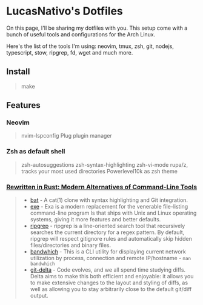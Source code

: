 # LucasNativo's Dotfiles

On this page, I'll be sharing my dotfiles with you.
This setup come with a bunch of useful tools and configurations for the Arch Linux.

Here's the list of the tools I'm using: neovim, tmux, zsh, git, nodejs, typescript, stow, ripgrep, fd, wget and much more.

## Install
   > make

## Features

### Neovim
   > nvim-lspconfig
   > Plug plugin manager

### Zsh as default shell
   > zsh-autosuggestions
   > zsh-syntax-highlighting
   > zsh-vi-mode
   > rupa/z, tracks your most used directories
   > Powerlevel10k as zsh theme

### [Rewritten in Rust: Modern Alternatives of Command-Line Tools](https://zaiste.net/posts/shell-commands-rust/)

> - [bat](https://github.com/sharkdp/bat) - A cat(1) clone with syntax highlighting and Git integration.
> - [exe](https://github.com/ogham/exa) - Exa is a modern replacement for the venerable file-listing command-line program ls that ships with Unix and Linux operating systems, giving it more features and better defaults.
> - [ripgrep](https://github.com/BurntSushi/ripgrep) - ripgrep is a line-oriented search tool that recursively searches the current directory for a regex pattern. By default, ripgrep will respect gitignore rules and automatically skip hidden files/directories and binary files.
> - [bandwhich](https://github.com/imsnif/bandwhich) - This is a CLI utility for displaying current network utilization by process, connection and remote IP/hostname - ` man bandwhich `
> - [git-delta](https://dandavison.github.io/delta/introduction.html) - Code evolves, and we all spend time studying diffs. Delta aims to make this both efficient and enjoyable: it allows you to make extensive changes to the layout and styling of diffs, as well as allowing you to stay arbitrarily close to the default git/diff output.
